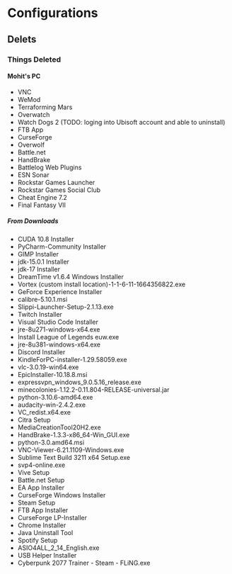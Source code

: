 # Configurations

## Delets

### Things Deleted

#### Mohit's PC

- VNC
- WeMod
- Terraforming Mars
- Overwatch
- Watch Dogs 2 (TODO: loging into Ubisoft account and able to uninstall)
- FTB App
- CurseForge
- Overwolf
- Battle.net
- HandBrake
- Battlelog Web Plugins
- ESN Sonar
- Rockstar Games Launcher
- Rockstar Games Social Club
- Cheat Engine 7.2
- Final Fantasy VII

##### From Downloads

- CUDA 10.8 Installer
- PyCharm-Community Installer
- GIMP Installer
- jdk-15.0.1 Installer
- jdk-17 Installer
- DreamTime v1.6.4 Windows Installer
- Vortex (custom install location)-1-1-6-11-1664356822.exe
- GeForce Experience Installer
- calibre-5.10.1.msi
- Slippi-Launcher-Setup-2.1.13.exe
- Twitch Installer
- Visual Studio Code Installer
- jre-8u271-windows-x64.exe
- Install League of Legends euw.exe
- jre-8u381-windows-x64.exe
- Discord Installer
- KindleForPC-installer-1.29.58059.exe
- vlc-3.0.19-win64.exe
- EpicInstaller-10.18.8.msi
- expressvpn_windows_9.0.5.16_release.exe
- minecolonies-1.12.2-0.11.804-RELEASE-universal.jar
- python-3.10.6-amd64.exe
- audacity-win-2.4.2.exe
- VC_redist.x64.exe
- Citra Setup
- MediaCreationTool20H2.exe
- HandBrake-1.3.3-x86_64-Win_GUI.exe
- python-3.0.amd64.msi
- VNC-Viewer-6.21.1109-Windows.exe
- Sublime Text Build 3211 x64 Setup.exe
- svp4-online.exe
- Vive Setup
- Battle.net Setup
- EA App Installer
- CurseForge Windows Installer
- Steam Setup
- FTB App Installer
- CurseForge LP-Installer
- Chrome Installer
- Java Uninstall Tool
- Spotify Setup
- ASIO4ALL_2_14_English.exe
- USB Helper Installer
- Cyberpunk 2077 Trainer - Steam - FLiNG.exe
